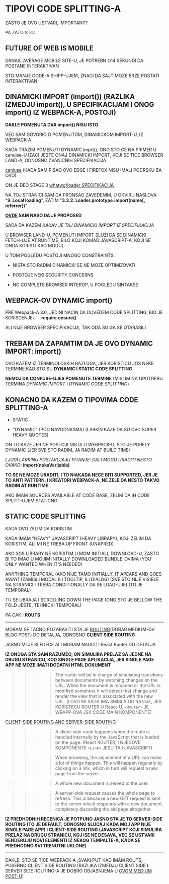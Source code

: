 # TIPOVI CODE SPLITTING-A

ZASTO JE OVO USTVARI, IMPORTANT?

PA ZATO STO:

## FUTURE OF WEB IS MOBILE

DANAS, AVERAGE MOBILE SITE-U, JE POTREBN O14 SEKUNDI DA POSTANE INTERAKTIVAN

STO MANJE CODE-A SHIPP-UJEM, ZNACI DA SAJT MOZE BRZE POSTATI INTERAKTIVAN

## DINAMICKI IMPORT (import()) (RAZLIKA IZMEDJU import(), U SPECIFIKACIJAM I ONOG import() IZ WEBPACK-A, POSTOJI)

**DAKLE POMENUTA DVA import() NISU ISTO**

VEC SAM GOVORIO O POMENUTOM, DINAMICKOM IMPORT-U, IZ WEBPACK-A

KADA TRAZIM POMENUTI DYNAMIC imprt(), ONO STO CE NA PRIMER U canuise-U IZACI JESTE ONAJ DINAMICKI IMPORT, KOJI SE TICE BROWSER LAND-A, ODNOSNO ZVANICNIH SPECIFIKACIJA

[caniuse](https://caniuse.com/#search=dynamic%20import) (KADA SAM PISAO OVO EDGE I FIREFOX NISU IMALI PODRSKU ZA OVO)

ON JE DEO STAGE 3 [whatwg/loader SPECIFIKACIJA](https://whatwg.github.io/loader/)

NA TOJ STRANICI SAM GA PRONSAO ZAVEDENIM, U OKVIRU NASLOVA "**9. Local loading**", ZATIM "**3.3.2. Loader.prototype.import(name[, referrer])**"

**[OVDE](https://tc39.github.io/proposal-dynamic-import/) SAM NASO DA JE PROPOSED**

SADA DA KAZEM *KAKAV JE TAJ DINAMICKI IMPORT IZ SPECIFIKACIJA*

U BROWSER LAND-U, POMENUTI IMPORT SLUZI DA SE DINAMICKI FETCH-UJE AT RUNTIME, BILO KOJI KOMAD JAVASCRIPT-A, KOJI SE ONDA KORISTI KAO MODUL

U TOM POGLEDU POSTOJI MNOGO CONSTRAINTS:

- NISTA STO RADIM DINAMICKI SE NE MOZE OPTIMIZOVATI

- POSTOJE NEKI SECURITY CONCERNS

- NO COMPLETE BROWSER INTEROP, U POGLEDU SINTAKSE

## WEBPACK-OV DYNAMIC import()

PRE Webpack-A 3.0, JEDINI NACIN DA DOVEDEM CODE SPLITTING, BIO JE KORISCENJE: &nbsp;&nbsp;&nbsp;&nbsp; **require.ensure()**

ALI NIJE BROWSER SPECIFIKACIJA, TAK ODA SU GA SE OTARASILI

## TREBAM DA ZAPAMTIM DA JE OVO DYNAMIC IMPORT: import()

OVO KAZEM IZ TERMINOLOSKIH RAZLOGA, JER KORISTICU JOS NEKE TERMINE KAO STO SU **DYNAMIC I STATIC CODE SPLITTING**

**NEMOJ DA CONFUSE-UJES POMENUTE TERMINE** (MISLIM NA UPOTREBU TERMINA *DYNAMIC IMPORT* I *DYNAMIC CODE SPLITTING*)

## KONACNO DA KAZEM O TIPOVIMA CODE SPLITTING-A

- STATIC

- "DYNAMIC" (POD NAVODNICIMA) (LARKIN KAZE DA SU OVO SUPER HEAVY QUOTES)

ON TO KAZE JER NE POSTOJI NISTA U WEBPACK-U, STO JE PURELY DYNAMIC (JER SVE STO RADIM, JA RADIM AT BUILD TIME)

*LJUDI LARKINU POSTAVLJAJU PITANJE: DALI MOGU URADITI NESTO OVAKO:*  **import(nekaVarijabla)**

**TO SE NE MOZE URADITI, I TO NIAKADA NECE BITI SUPPORTED, JER JE TO ANTI PATTERN, I KREATORI WEBPACK-A ,NE ZELE DA NESTO TAKVO RADIM AT RUNTIME**

AKO IMAM SOURCES AVAILABLE AT CODE BASE, ZELIM DA IH CODE SPLITT-UJEM STATICNO

## STATIC CODE SPLITTING

KADA OVO ZELIM DA KORISTIM

KADA IMAM "HEAVY" JAVASCRIPT (HEAVY LIBRARY), KOJI ZELIM DA KORISTIM, ALI MI NE TREBA UP FRONT (UNAPRED)

AKO 3GS LIBRARY NE KORISTIM U MOM INITIALL DOWNLOAD-U, ZASTO BI TO IMAO U MOJIM INITALLY DOWNLOADED BUNDLE-OVIMA (YOU ONLY WANTED WHEN IT'S NEEDED)

ANYTHING TEMPORAL (AKO NIJE TAMO INITIALLY, IT APEARS AND GOES AWAY) (ZAMISLI MODAL ILI TOOLTIP, ILI DIALOG) (SVE STO NIJE VISIBLE NA STRANICI I TREBA CONDITIONALLY DA SE LOAD-UJE) (TO JE TEMPORAL)

TU SE UBRAJA I SCROLLING DOWN THE PAGE (ONO STO JE BELLOW THE FOLD JESTE, TEHNICKI TEMPORAL)

PA CAK I **ROUTS**

****

MORAM SE TACNO POZABAVITI STA JE [ROUTING](https://medium.com/@fro_g/routing-in-javascript-d552ff4d2921)(DOBAR MEDIUM-OV BLOG POST) DO DETALJA, ODNOSNO **CLIENT SIDE ROUTING**

JASNO MI JE SLEDECE ALI MORAM NAUCITI React Router DO DETALJA

**IZ ONOGA STA SAM RAZUMEO, ON SIMULIRA PRELAZ SA JEDNE NA DRUGU STRANICU, KOD SINGLE PAGE APLIKACIJA, JER SINGLE PAGE APP NE MOZE IMATI DODATNI HTML DOKUMENT**

>>>> The router will be in charge of simulating transitions between documents by watching changes on the URL. When the document is reloaded or the URL is modified somehow, it will detect that change and render the view that is associated with the new URL. (I OVO MI SADA IMA SMISLA OD RANIJE, JER KORISTECU ROUTER U React-U, `<Router>` JE WRAPP-OVA JSX CODE MAIN KOMPONENTE)

[CLIENT-SIDE ROUTING AND SERVER-SIDE ROUTING]()

>>>> A client-side route happens when the route is handled internally by the JavaScript that is loaded on the page. (React ROUTER, I NJEGOVE KOMPONENTE `<Link>` JESU TAJ JAVASCRIPT)

>>>> When browsing, the adjustment of a URL can make a lot of things happen. This will happen regularly by clicking on a link, which in turn will request a new page from the server.

>>>> A whole new document is served to the user.

>>>> A server-side request causes the whole page to refresh. This is because a new GET request is sent to the server which responds with a new document, completely discarding the old page altogether.

**IZ PREDHODNIH RECENICA JE POTPUNO JASNO STA JE TO SERVER-SIDE ROUTING (TO JE DEFAULT, ODNOSNO SLUCAJ KADA MOJ APP NIJE SINGLE PAGE APP) I CLIENT-SIDE ROUTING (JAVASCRIPT KOJI SIMULIRA PRELAZ NA DRUGU STRANICU, KOJ ISE NE DESAVA, VEC SE USTVARI RENDERUJU NOVI ELEMENTI IZ NEKOG TEMPALTE-A, KADA SE PREDHODNO SVI TRENUTNI UKLONE)**

****

DAKLE, STO SE TICE WEBPACK-A ,SVAKI PUT KAD IMAM ROUTS, POSEBNO CLIENT SIDE ROUTING (RAZLIKA IZMEDJU CLIENT SIDE I SERVER SIDE ROUTING-A JE DOBRO OBJASNJENA U [OVOM MEDIUM POST-U](https://medium.com/@wilbo/server-side-vs-client-side-routing-71d710e9227f))